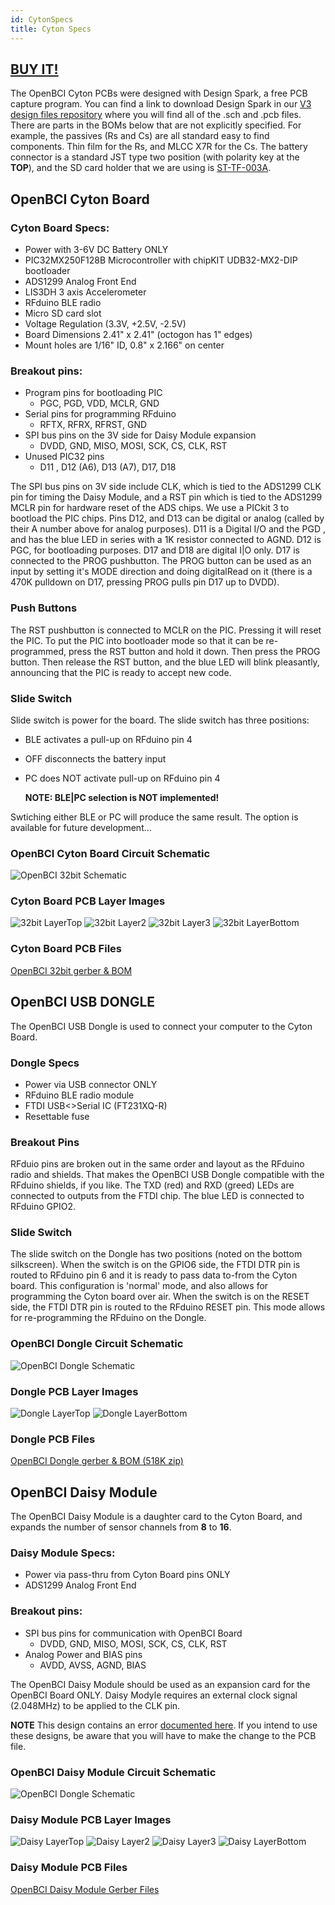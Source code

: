 ```yaml
---
id: CytonSpecs
title: Cyton Specs
---
```

## [BUY IT!](https://shop.openbci.com/collections/frontpage/products/cyton-biosensing-board-8-channel)

The OpenBCI Cyton PCBs were designed with Design Spark, a free PCB capture program. You can find a link to download Design Spark in our [V3 design files repository](https://github.com/OpenBCI/V3_Hardware_Design_Files) where you will find all of the .sch and .pcb files. There are parts in the BOMs below that are not explicitly specified. For example, the passives (Rs and Cs) are all standard easy to find components. Thin film for the Rs, and MLCC X7R for the Cs. The battery connector is a standard JST type two position (with polarity key at the **TOP**), and the SD card holder that we are using is [ST-TF-003A](https://octopart.com/st-tf-003a-suntech-29424852).

## OpenBCI Cyton Board

### Cyton Board Specs:

-   Power with 3-6V DC Battery ONLY
-   PIC32MX250F128B Microcontroller with chipKIT UDB32-MX2-DIP bootloader
-   ADS1299 Analog Front End
-   LIS3DH 3 axis Accelerometer
-   RFduino BLE radio
-   Micro SD card slot
-   Voltage Regulation (3.3V, +2.5V, -2.5V)
-   Board Dimensions 2.41" x 2.41" (octogon has 1" edges)
-   Mount holes are 1/16" ID, 0.8" x 2.166" on center

### Breakout pins:

-   Program pins for bootloading PIC
    -   PGC, PGD, VDD, MCLR, GND
-   Serial pins for programming RFduino
    -   RFTX, RFRX, RFRST, GND
-   SPI bus pins on the 3V side for Daisy Module expansion
    -   DVDD, GND, MISO, MOSI, SCK, CS, CLK, RST
-   Unused PIC32 pins
    -   D11 , D12 (A6), D13 (A7), D17, D18

The SPI bus pins on 3V side include CLK, which is tied to the ADS1299 CLK pin for timing the Daisy Module, and a RST pin which is tied to the ADS1299 MCLR pin for hardware reset of the ADS chips. We use a PICkit 3 to bootload the PIC chips. Pins D12, and D13 can be digital or analog (called by their A number above for analog purposes). D11 is a Digital I/O and the PGD , and has the blue LED in series with a 1K resistor connected to AGND. D12 is PGC, for bootloading purposes. D17 and D18 are digital I|O only. D17 is connected to the PROG pushbutton. The PROG button can be used as an input by setting it's MODE direction and doing digitalRead on it (there is a 470K pulldown on D17, pressing PROG pulls pin D17 up to DVDD).

### Push Buttons

The RST pushbutton is connected to MCLR on the PIC. Pressing it will reset the PIC. To put the PIC into bootloader mode so that it can be re-programmed, press the RST button and hold it down. Then press the PROG button. Then release the RST button, and the blue LED will blink pleasantly, announcing that the PIC is ready to accept new code.

### Slide Switch

Slide switch is power for the board. The slide switch has three positions:

-   BLE activates a pull-up on RFduino pin 4
-   OFF disconnects the battery input
-   PC does NOT activate pull-up on RFduino pin 4

      **NOTE: BLE|PC selection is NOT implemented!**

Swtiching either BLE or PC will produce the same result. The option is available for future development...

### OpenBCI Cyton Board Circuit Schematic

![OpenBCI 32bit Schematic](../assets/CytonImages/OBCI_V3_32bit-Schematic.jpg)

### Cyton Board PCB Layer Images

![32bit LayerTop](../assets/CytonImages/OBCI_32bit_layerTop.jpg)
![32bit Layer2](../assets/CytonImages/OBCI_32bit_layerTwo.jpg)
![32bit Layer3](../assets/CytonImages/OBCI_32bit_layerThree.jpg)
![32bit LayerBottom](../assets/CytonImages/OBCI_32bit_layerBottom_noMirror.jpg)

### Cyton Board PCB Files

[OpenBCI 32bit gerber & BOM](https://github.com/OpenBCI/V3_Hardware_Design_Files/tree/master/OpenBCI%20Cyton%20Designs/OBCI_Cyton_Plots)

## OpenBCI USB DONGLE

The OpenBCI USB Dongle is used to connect your computer to the Cyton Board.

### Dongle Specs

-   Power via USB connector ONLY
-   RFduino BLE radio module
-   FTDI USB&lt;&gt;Serial IC (FT231XQ-R)
-   Resettable fuse

### Breakout Pins

RFduio pins are broken out in the same order and layout as the RFduino radio and shields. That makes the OpenBCI USB Dongle compatible with the RFduino shields, if you like. The TXD (red) and RXD (greed) LEDs are connected to outputs from the FTDI chip. The blue LED is connected to RFduino GPIO2.

### Slide Switch

The slide switch on the Dongle has two positions (noted on the bottom  silkscreen). When the switch is on the GPIO6 side, the FTDI DTR pin is routed to RFduino pin 6 and it is ready to pass data to-from the Cyton board. This configuration is 'normal' mode, and also allows for programming the Cyton board over air. When the switch is on the RESET side, the FTDI DTR pin is routed to the RFduino RESET pin. This mode allows for re-programming the RFduino on the Dongle.

### OpenBCI Dongle Circuit Schematic

![OpenBCI Dongle Schematic](../assets/CytonImages/OBCI_DONGLE-Schematic.jpg)

### Dongle PCB Layer Images

![Dongle LayerTop](../assets/CytonImages/OBCI_DONGLE_layerTop.jpg)
![Dongle LayerBottom](../assets/CytonImages/OBCI_DONGLE_layerBottom.jpg)

### Dongle PCB Files

[OpenBCI Dongle gerber & BOM (518K zip)](http://ultracortex.com/downloads/hardware/OpenBCI_Dongle.zip)

## OpenBCI Daisy Module

The OpenBCI Daisy Module is a daughter card to the Cyton Board, and expands the number of sensor channels from **8** to **16**.

### Daisy Module Specs:

-   Power via pass-thru from Cyton Board pins ONLY
-   ADS1299 Analog Front End

### Breakout pins:

-   SPI bus pins for communication with OpenBCI Board
    -   DVDD, GND, MISO, MOSI, SCK, CS, CLK, RST
-   Analog Power and BIAS pins
    -   AVDD, AVSS, AGND, BIAS

The OpenBCI Daisy Module should be used as an expansion card for the OpenBCI Board ONLY. Daisy Modyle requires an external clock signal (2.048MHz) to be applied to the CLK pin.

**NOTE** This design contains an error [documented here](http://openbci.com/community/daisy-module-re-work/). If you intend to use these designs, be aware that you will have to make the change to the PCB file.

### OpenBCI Daisy Module Circuit Schematic

![OpenBCI Dongle Schematic](../assets/CytonImages/OBCI_V3_Daisy-Schematic.jpg)

### Daisy Module PCB Layer Images

![Daisy LayerTop](../assets/CytonImages/OBCI_DaisyModule_layerTop.jpg)
![Daisy Layer2](../assets/CytonImages/OBCI_DaisyModule_layerTwo.jpg)
![Daisy Layer3](../assets/CytonImages/OBCI_DaisyModule_layerThree.jpg)
![Daisy LayerBottom](../assets/CytonImages/OBCI_DaisyModule_layerBottom_noMirror.jpg)

### Daisy Module PCB Files

[OpenBCI Daisy Module Gerber Files](https://github.com/OpenBCI/V3_Hardware_Design_Files/tree/master/OpenBCI%20Daisy%20Designs/OBCI_Daisy_Plots)